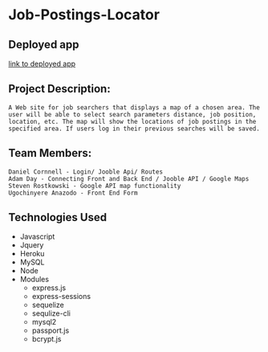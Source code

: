 # Job-Postings-Locator

## Deployed app

[link to deployed app](https://sheltered-peak-49763.herokuapp.com/)

## Project Description: 

    A Web site for job searchers that displays a map of a chosen area. The user will be able to select search parameters distance, job position, location, etc. The map will show the locations of job postings in the specified area. If users log in their previous searches will be saved.

## Team Members: 

    Daniel Cornnell - Login/ Jooble Api/ Routes
    Adam Day - Connecting Front and Back End / Jooble API / Google Maps
    Steven Rostkowski - Google API map functionality
    Ugochinyere Anazodo - Front End Form

## Technologies Used

- Javascript
- Jquery
- Heroku
- MySQL
- Node
- Modules
  - express.js
  - express-sessions
  - sequelize
  - sequlize-cli
  - mysql2
  - passport.js
  - bcrypt.js

